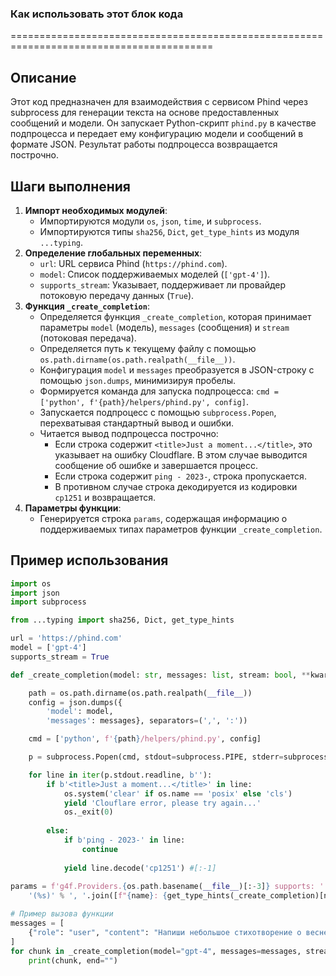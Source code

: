 ### Как использовать этот блок кода
=========================================================================================

Описание
-------------------------
Этот код предназначен для взаимодействия с сервисом Phind через subprocess для генерации текста на основе предоставленных сообщений и модели. Он запускает Python-скрипт `phind.py` в качестве подпроцесса и передает ему конфигурацию модели и сообщений в формате JSON. Результат работы подпроцесса возвращается построчно.

Шаги выполнения
-------------------------
1. **Импорт необходимых модулей**:
   - Импортируются модули `os`, `json`, `time`, и `subprocess`.
   - Импортируются типы `sha256`, `Dict`, `get_type_hints` из модуля `...typing`.
2. **Определение глобальных переменных**:
   - `url`: URL сервиса Phind (`https://phind.com`).
   - `model`: Список поддерживаемых моделей (`['gpt-4']`).
   - `supports_stream`: Указывает, поддерживает ли провайдер потоковую передачу данных (`True`).
3. **Функция `_create_completion`**:
   - Определяется функция `_create_completion`, которая принимает параметры `model` (модель), `messages` (сообщения) и `stream` (потоковая передача).
   - Определяется путь к текущему файлу с помощью `os.path.dirname(os.path.realpath(__file__))`.
   - Конфигурация `model` и `messages` преобразуется в JSON-строку с помощью `json.dumps`, минимизируя пробелы.
   - Формируется команда для запуска подпроцесса: `cmd = ['python', f'{path}/helpers/phind.py', config]`.
   - Запускается подпроцесс с помощью `subprocess.Popen`, перехватывая стандартный вывод и ошибки.
   - Читается вывод подпроцесса построчно:
     - Если строка содержит `<title>Just a moment...</title>`, это указывает на ошибку Cloudflare. В этом случае выводится сообщение об ошибке и завершается процесс.
     - Если строка содержит `ping - 2023-`, строка пропускается.
     - В противном случае строка декодируется из кодировки `cp1251` и возвращается.
4. **Параметры функции**:
   - Генерируется строка `params`, содержащая информацию о поддерживаемых типах параметров функции `_create_completion`.

Пример использования
-------------------------

```python
import os
import json
import subprocess

from ...typing import sha256, Dict, get_type_hints

url = 'https://phind.com'
model = ['gpt-4']
supports_stream = True

def _create_completion(model: str, messages: list, stream: bool, **kwargs):

    path = os.path.dirname(os.path.realpath(__file__))
    config = json.dumps({
        'model': model,
        'messages': messages}, separators=(',', ':'))

    cmd = ['python', f'{path}/helpers/phind.py', config]

    p = subprocess.Popen(cmd, stdout=subprocess.PIPE, stderr=subprocess.STDOUT)

    for line in iter(p.stdout.readline, b''):
        if b'<title>Just a moment...</title>' in line:
            os.system('clear' if os.name == 'posix' else 'cls')
            yield 'Clouflare error, please try again...'
            os._exit(0)
        
        else:
            if b'ping - 2023-' in line:
                continue
            
            yield line.decode('cp1251') #[:-1]
            
params = f'g4f.Providers.{os.path.basename(__file__)[:-3]} supports: ' + \
    '(%s)' % ', '.join([f"{name}: {get_type_hints(_create_completion)[name].__name__}" for name in _create_completion.__code__.co_varnames[:_create_completion.__code__.co_argcount]])

# Пример вызова функции
messages = [
    {"role": "user", "content": "Напиши небольшое стихотворение о весне."}
]
for chunk in _create_completion(model="gpt-4", messages=messages, stream=True):
    print(chunk, end="")